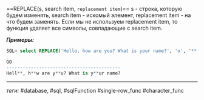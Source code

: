 ==REPLACE(s, search item, `replacement item`)==
s - строка, которую будем изменять, search item - искомый элемент, replacement item - на что будем заменять. Если мы не используем replacement item, то функция удаляет все символы, совпадающие с search item.
	
***Примеры:***
```sql
SQL> select REPLACE('Hello, how are you? What is your name?', 'o', '**') Go from dual;

GO
------------------------------------------
Hell**, h**w are y**u? What is y**ur name?
```
---
*теги:* #database, #sql, #sqlFunction #single-row_func #character_func 